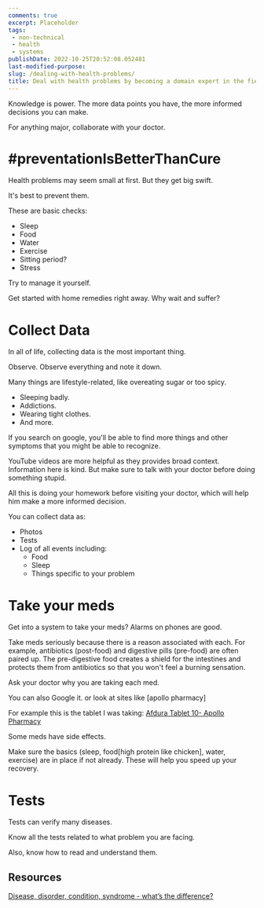 ```yaml
---
comments: true
excerpt: Placeholder 
tags:
 - non-technical
 - health
 - systems
publishDate: 2022-10-25T20:52:08.052481
last-modified-purpose:
slug: /dealing-with-health-problems/
title: Deal with health problems by becoming a domain expert in the field so that you can collaborate better with doctors
---
```


Knowledge is power. The more data points you have, the more informed decisions you can make.

For anything major, collaborate with your doctor.

# #preventationIsBetterThanCure

Health problems may seem small at first. But they get big swift.

It's best to prevent them.

These are basic checks:

- Sleep
- Food
- Water
- Exercise
- Sitting period?
- Stress

Try to manage it yourself.

Get started with home remedies right away. Why wait and suffer?

# Collect Data

In all of life, collecting data is the most important thing.

Observe. Observe everything and note it down.

Many things are lifestyle-related, like overeating sugar or too spicy.

- Sleeping badly.
- Addictions.
- Wearing tight clothes.
- And more.

If you search on google, you'll be able to find more things and other symptoms that you might be able to recognize.

YouTube videos are more helpful as they provides broad context. Information here is kind. But make sure to talk with your doctor before doing something stupid.

All this is doing your homework before visiting your doctor, which will help him make a more informed decision.

You can collect data as:

- Photos
- Tests
- Log of all events including:
  - Food
  - Sleep
  - Things specific to your problem

# Take your meds

Get into a system to take your meds? Alarms on phones are good.

Take meds seriously because there is a reason associated with each. For example, antibiotics (post-food) and digestive pills (pre-food) are often paired up. The pre-digestive food creates a shield for the intestines and protects them from antibiotics so that you won't feel a burning sensation.

Ask your doctor why you are taking each med.

You can also Google it. or look at sites like [apollo pharmacy]

For example this is the tablet I was taking: [Afdura Tablet 10- Apollo Pharmacy](https://www.apollopharmacy.in/medicine/afdura-tablet)

Some meds have side effects.

Make sure the basics (sleep, food[high protein like chicken], water, exercise) are in place if not already. These will help you speed up your recovery.

# Tests

Tests can verify many diseases.

Know all the tests related to what problem you are facing.

Also, know how to read and understand them.

## Resources

[Disease, disorder, condition, syndrome - what’s the difference?](https://www.healthwriterhub.com/disease-disorder-condition-syndrome-whats-the-difference/#:~:text=A%20disease%20is%20a%20pathophysiological,a%20specific%20health%2Drelated%20cause.)